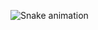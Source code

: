 <div>
 
  ![Snake animation](https://github.com/AlessandraMurat/AlessandraMurat/blob/output/github-contribution-grid-snake.gif)
 
</div>
